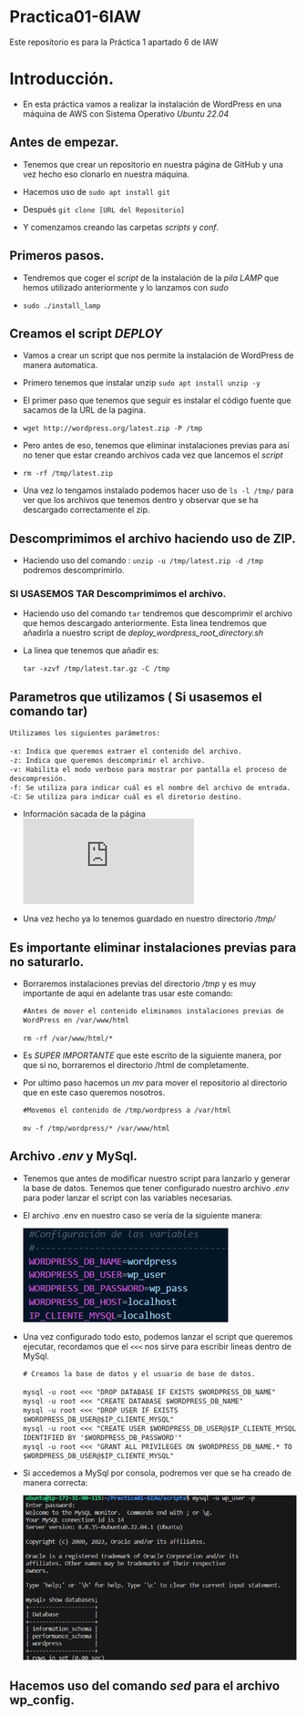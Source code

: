 # Practica01-6IAW
Este repositorio es para la Práctica 1 apartado 6 de IAW

# Introducción.

- En esta práctica vamos a realizar la instalación de WordPress en una máquina de AWS con Sistema Operativo *_Ubuntu 22.04_*

## Antes de empezar.

- Tenemos que crear un repositorio en nuestra página de GitHub y una vez hecho eso clonarlo en nuestra máquina.

- Hacemos uso de `sudo apt install git`

- Después `git clone [URL del Repositorio]`

- Y comenzamos creando las carpetas *_scripts_* y *_conf_*.


## Primeros pasos.

- Tendremos que coger el *_script_* de la instalación de la *_pila LAMP_* que hemos utilizado anteriormente y lo lanzamos con *_sudo_*

- `sudo ./install_lamp`


## Creamos el script *_DEPLOY_*

- Vamos a crear un script que nos permite la instalación de WordPress de manera automatica. 

- Primero tenemos que instalar unzip `sudo apt install unzip -y`

- El primer paso que tenemos que seguir es instalar el código fuente que sacamos de la URL de la pagina.

- `wget http://wordpress.org/latest.zip -P /tmp`

- Pero antes de eso, tenemos que eliminar instalaciones previas para así no tener que estar creando archivos cada vez que lancemos el *_script_*

- `rm -rf /tmp/latest.zip`

- Una vez lo tengamos instalado podemos hacer uso de `ls -l /tmp/` para ver que los archivos que tenemos dentro y observar que se ha descargado correctamente el zip.


## Descomprimimos el archivo haciendo uso de ZIP.

- Haciendo uso del comando : `unzip -u /tmp/latest.zip -d /tmp` podremos descomprimirlo. 

### SI USASEMOS TAR  Descomprimimos el archivo.

- Haciendo uso del comando `tar` tendremos que descomprimir el archivo que hemos descargado anteriormente. Esta linea tendremos que añadirla a nuestro script de *_deploy_wordpress_root_directory.sh_* 

- La linea que tenemos que añadir es:

    `tar -xzvf /tmp/latest.tar.gz -C /tmp`

## Parametros que utilizamos ( Si usasemos el comando tar)

    Utilizamos los siguientes parámetros:

    -x: Indica que queremos extraer el contenido del archivo.
    -z: Indica que queremos descomprimir el archivo.
    -v: Habilita el modo verboso para mostrar por pantalla el proceso de descompresión.
    -f: Se utiliza para indicar cuál es el nombre del archivo de entrada.
    -C: Se utiliza para indicar cuál es el diretorio destino.

- Información sacada de la página ![JoseJuan](https://josejuansanchez.org/iaw/practica-01-06/index.html)

- Una vez hecho ya lo tenemos guardado en nuestro directorio *_/tmp/_*

## Es importante eliminar instalaciones previas para no saturarlo.

-  Borraremos instalaciones previas del directorio *_/tmp_* y es muy importante de aqui en adelante tras usar este comando: 



    ``` 
    #Antes de mover el contenido eliminamos instalaciones previas de WordPress en /var/www/html

    rm -rf /var/www/html/*
    ```

- Es *SUPER IMPORTANTE* que este escrito de la siguiente manera, por que si no, borraremos el directorio /html de completamente.

- Por ultimo paso hacemos un *_mv_* para mover el repositorio al directorio que en este caso queremos nosotros.

    ```
   #Movemos el contenido de /tmp/wordpress a /var/html

    mv -f /tmp/wordpress/* /var/www/html

    ```

## Archivo *_.env_* y MySql.

- Tenemos que antes de modificar nuestro script para lanzarlo y generar la base de datos. Tenemos que tener configurado nuestro archivo *_.env_* para poder lanzar el script con las variables necesarias.

- El archivo .env en nuestro caso se vería de la siguiente manera:

    ![](images/cap3.png)

- Una vez configurado todo esto, podemos lanzar el script que queremos ejecutar, recordamos que el `<<<` nos sirve para escribir lineas dentro de MySql.

    ``` 
    # Creamos la base de datos y el usuario de base de datos.

    mysql -u root <<< "DROP DATABASE IF EXISTS $WORDPRESS_DB_NAME"
    mysql -u root <<< "CREATE DATABASE $WORDPRESS_DB_NAME"
    mysql -u root <<< "DROP USER IF EXISTS $WORDPRESS_DB_USER@$IP_CLIENTE_MYSQL"
    mysql -u root <<< "CREATE USER $WORDPRESS_DB_USER@$IP_CLIENTE_MYSQL IDENTIFIED BY '$WORDPRESS_DB_PASSWORD'"
    mysql -u root <<< "GRANT ALL PRIVILEGES ON $WORDPRESS_DB_NAME.* TO $WORDPRESS_DB_USER@$IP_CLIENTE_MYSQL"

    ```
- Si accedemos a MySql por consola, podremos ver que se ha creado de manera correcta:

    ![](images/cap1.png)



## Hacemos uso del comando *_sed_* para el archivo wp_config.